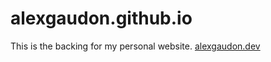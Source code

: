 # alexgaudon.github.io

This is the backing for my personal website. [alexgaudon.dev](alexgaudon.dev)
